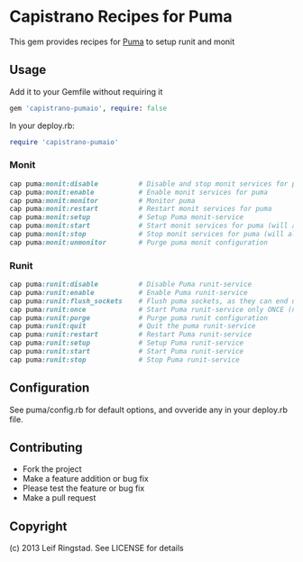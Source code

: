 # Capistrano Recipes for Puma

This gem provides recipes for [Puma](http://puma.io) to setup runit and monit

## Usage


Add it to your Gemfile without requiring it

```ruby
gem 'capistrano-pumaio', require: false
```

In your deploy.rb:

```ruby
require 'capistrano-pumaio'
```


### Monit

```ruby
cap puma:monit:disable          # Disable and stop monit services for puma
cap puma:monit:enable           # Enable monit services for puma
cap puma:monit:monitor          # Monitor puma
cap puma:monit:restart          # Restart monit services for puma
cap puma:monit:setup            # Setup Puma monit-service
cap puma:monit:start            # Start monit services for puma (will also tr...
cap puma:monit:stop             # Stop monit services for puma (will also sto...
cap puma:monit:unmonitor        # Purge puma monit configuration
```

### Runit

```ruby
cap puma:runit:disable          # Disable Puma runit-service
cap puma:runit:enable           # Enable Puma runit-service
cap puma:runit:flush_sockets    # Flush puma sockets, as they can end up 'han...
cap puma:runit:once             # Start Puma runit-service only ONCE (no supe...
cap puma:runit:purge            # Purge puma runit configuration
cap puma:runit:quit             # Quit the puma runit-service
cap puma:runit:restart          # Restart Puma runit-service
cap puma:runit:setup            # Setup Puma runit-service
cap puma:runit:start            # Start Puma runit-service
cap puma:runit:stop             # Stop Puma runit-service
```

## Configuration

See puma/config.rb for default options, and ovveride any in your deploy.rb file.

## Contributing

* Fork the project
* Make a feature addition or bug fix
* Please test the feature or bug fix
* Make a pull request

## Copyright

(c) 2013 Leif Ringstad. See LICENSE for details
